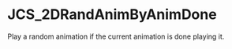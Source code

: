 <div id="content-header">
  <h1>JCS_2DRandAnimByAnimDone</h1>
</div>

<p>
  Play a random animation if the current animation
  is done playing it.
</p>
